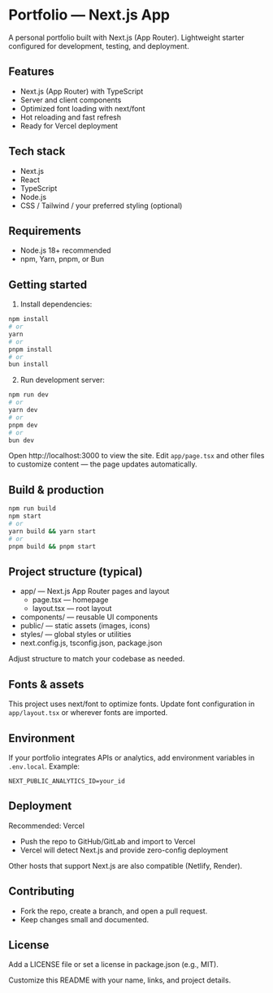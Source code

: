 # Portfolio — Next.js App

A personal portfolio built with Next.js (App Router). Lightweight starter configured for development, testing, and deployment.

## Features

- Next.js (App Router) with TypeScript
- Server and client components
- Optimized font loading with next/font
- Hot reloading and fast refresh
- Ready for Vercel deployment

## Tech stack

- Next.js
- React
- TypeScript
- Node.js
- CSS / Tailwind / your preferred styling (optional)

## Requirements

- Node.js 18+ recommended
- npm, Yarn, pnpm, or Bun

## Getting started

1. Install dependencies:

```bash
npm install
# or
yarn
# or
pnpm install
# or
bun install
```

2. Run development server:

```bash
npm run dev
# or
yarn dev
# or
pnpm dev
# or
bun dev
```

Open http://localhost:3000 to view the site. Edit `app/page.tsx` and other files to customize content — the page updates automatically.

## Build & production

```bash
npm run build
npm start
# or
yarn build && yarn start
# or
pnpm build && pnpm start
```

## Project structure (typical)

- app/ — Next.js App Router pages and layout
  - page.tsx — homepage
  - layout.tsx — root layout
- components/ — reusable UI components
- public/ — static assets (images, icons)
- styles/ — global styles or utilities
- next.config.js, tsconfig.json, package.json

Adjust structure to match your codebase as needed.

## Fonts & assets

This project uses next/font to optimize fonts. Update font configuration in `app/layout.tsx` or wherever fonts are imported.

## Environment

If your portfolio integrates APIs or analytics, add environment variables in `.env.local`. Example:

```
NEXT_PUBLIC_ANALYTICS_ID=your_id
```

## Deployment

Recommended: Vercel

- Push the repo to GitHub/GitLab and import to Vercel
- Vercel will detect Next.js and provide zero-config deployment

Other hosts that support Next.js are also compatible (Netlify, Render).

## Contributing

- Fork the repo, create a branch, and open a pull request.
- Keep changes small and documented.

## License

Add a LICENSE file or set a license in package.json (e.g., MIT).

Customize this README with your name, links, and project details.
